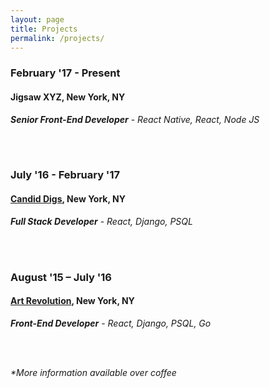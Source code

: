 ```yaml
---
layout: page
title: Projects
permalink: /projects/
---
```


<div>
  <h3>February '17 - Present</h3>
  <h4>Jigsaw XYZ, New York, NY</h4>
  <b><i>Senior Front-End Developer</i></b>  - <i>React Native, React, Node JS</i>

  <br /><br />

  <h3>July '16 - February '17</h3>
  <h4><a href="/candiddigs/">Candid Digs</a>, New York, NY</h4>
  <b><i>Full Stack Developer</i></b> - <i>React, Django, PSQL</i>

  <br /><br />

  <h3>August '15 – July '16</h3>
  <h4><a href="/d3/">Art Revolution</a>, New York, NY</h4>
  <b><i>Front-End Developer</i></b> - <i>React, Django, PSQL, Go</i>

  <br /><br />

  <p><i>*More information available over coffee</i></p>
</div>